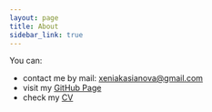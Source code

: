 ```yaml
---
layout: page
title: About
sidebar_link: true
---
```


You can: 
* contact me by mail: xeniakasianova@gmail.com
* visit my [GitHub Page](https://github.com/xenakas)
* check my [CV](https://github.com/xenakas/xenakas.github.io/cv_kasianova.pdf)




